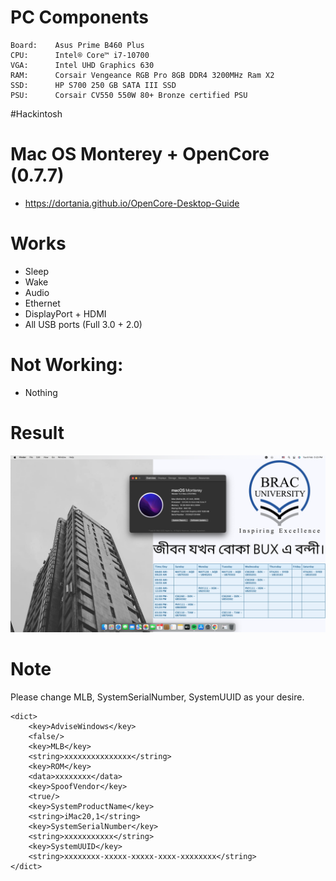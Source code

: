 # PC Components

```
Board:    Asus Prime B460 Plus
CPU:      Intel® Core™ i7-10700 
VGA:      Intel UHD Graphics 630
RAM:      Corsair Vengeance RGB Pro 8GB DDR4 3200MHz Ram X2
SSD:      HP S700 250 GB SATA III SSD
PSU:      Corsair CV550 550W 80+ Bronze certified PSU 
```

#Hackintosh

# Mac OS Monterey  + OpenCore (0.7.7)

- https://dortania.github.io/OpenCore-Desktop-Guide

# Works

- Sleep
- Wake
- Audio
- Ethernet
- DisplayPort + HDMI
- All USB ports (Full 3.0 + 2.0)
# Not Working:
- Nothing

# Result

![Info](/images/Info1.png)

# Note

Please change MLB, SystemSerialNumber, SystemUUID as your desire.

```
<dict>
    <key>AdviseWindows</key>
    <false/>
    <key>MLB</key>
    <string>xxxxxxxxxxxxxxx</string>
    <key>ROM</key>
    <data>xxxxxxxx</data>
    <key>SpoofVendor</key>
    <true/>
    <key>SystemProductName</key>
    <string>iMac20,1</string>
    <key>SystemSerialNumber</key>
    <string>xxxxxxxxxxx</string>
    <key>SystemUUID</key>
    <string>xxxxxxxx-xxxxx-xxxxx-xxxx-xxxxxxxx</string>
</dict>
```
